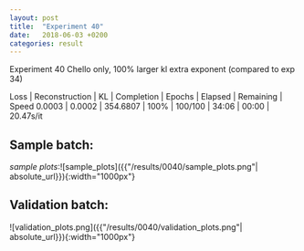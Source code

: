 ```yaml
---
layout: post
title:  "Experiment 40"
date:   2018-06-03 +0200
categories: result
---
```

Experiment 40
Chello only, 100% larger kl extra exponent (compared to exp 34)

Loss | Reconstruction | KL | Completion | Epochs | Elapsed | Remaining | Speed
0.0003 | 0.0002 | 354.6807 | 100% | 100/100 | 34:06 | 00:00 | 20.47s/it



## **Sample batch**:

_sample plots_:![sample_plots]({{"/results/0040/sample_plots.png"| absolute_url}}){:width="1000px"}

## **Validation batch**:

![validation_plots.png]({{"/results/0040/validation_plots.png"| absolute_url}}){:width="1000px"}
